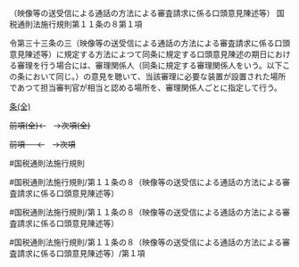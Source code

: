 （映像等の送受信による通話の方法による審査請求に係る口頭意見陳述等）
国税通則法施行規則第１１条の８第１項

令第三十三条の三（映像等の送受信による通話の方法による審査請求に係る口頭意見陳述等）に規定する方法によつて同条に規定する口頭意見陳述の期日における審理を行う場合には、審理関係人（同条に規定する審理関係人をいう。以下この条において同じ。）の意見を聴いて、当該審理に必要な装置が設置された場所であつて担当審判官が相当と認める場所を、審理関係人ごとに指定して行う。

[条(全)](国税通則法施行規則＿第１１条の８_.md)

~~前項(全)←~~　~~→次項(全)~~

~~前項 　 ←~~　~~→次項~~



#国税通則法施行規則

#国税通則法施行規則/第１１条の８（映像等の送受信による通話の方法による審査請求に係る口頭意見陳述等）

#国税通則法施行規則/第１１条の８（映像等の送受信による通話の方法による審査請求に係る口頭意見陳述等）

#国税通則法施行規則/第１１条の８（映像等の送受信による通話の方法による審査請求に係る口頭意見陳述等）/第１項

